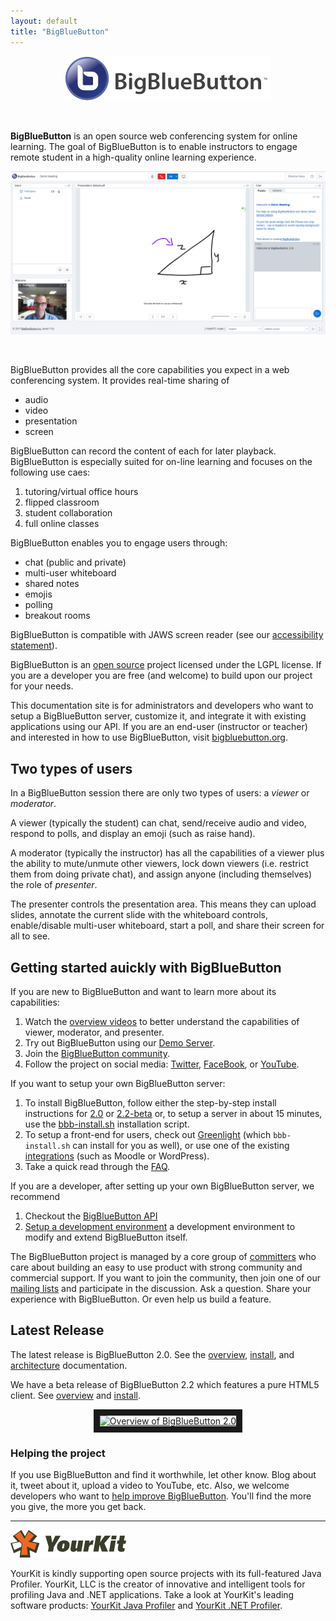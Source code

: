 ```yaml
--- 
layout: default
title: "BigBlueButton"
---
```


<p align="center">
  <img src="/images/logo.png"/>
</p><br>

**BigBlueButton** is an open source web conferencing system for online learning.  The goal of BigBlueButton is to enable instructors to engage remote student in a high-quality online learning experience.  

<p align="center">
  <img src="/images/20-screenshot.png"/>
</p><br>

BigBlueButton provides all the core capabilities you expect in a web conferencing system.  It provides real-time sharing of 

  * audio
  * video
  * presentation
  * screen

BigBlueButton can record the content of each for later playback.  BigBlueButton is especially suited for on-line learning and focuses on the following use caes:

  1. tutoring/virtual office hours
  1. flipped classroom
  1. student collaboration
  1. full online classes

  BigBlueButton enables you to engage users through:

  * chat (public and private)
  * multi-user whiteboard
  * shared notes
  * emojis
  * polling
  * breakout rooms

BigBlueButton is compatible with JAWS screen reader (see our [accessibility statement](https://bigbluebutton.org/accessibility/)).

BigBlueButton is an [open source](http://github.com/bigbluebutton/bigbluebutton) project licensed under the LGPL license.  If you are a developer you are free (and welcome) to build upon our project for your needs.

This documentation site is for administrators and developers who want to setup a BigBlueButton server, customize it, and integrate it with existing applications using our API. If you are an end-user (instructor or teacher) and interested in how to use BigBlueButton, visit [bigbluebutton.org](http://bigbluebutton.org). 

## Two types of users

In a BigBlueButton session there are only two types of users: a _viewer_ or _moderator_.  

A viewer (typically the student) can chat, send/receive audio and video, respond to polls, and display an emoji (such as raise hand).  

A moderator (typically the instructor) has all the capabilities of a viewer plus the ability to mute/unmute other viewers, lock down viewers (i.e. restrict them from doing private chat), and assign anyone (including themselves) the role of _presenter_.  

The presenter controls the presentation area.  This means they can upload slides, annotate the current slide with the whiteboard controls, enable/disable multi-user whiteboard, start a poll, and share their screen for all to see.

## Getting started auickly with BigBlueButton

If you are new to BigBlueButton and want to learn more about its capabilities:  

  1. Watch the [overview videos](http://bigbluebutton.org/videos) to better understand the capabilities of viewer, moderator, and presenter.
  1. Try out BigBlueButton using our [Demo Server](http://demo.bigbluebutton.org/). 
  1. Join the [BigBlueButton community](https://bigbluebutton.org/support/community/).
  1. Follow the project on social media: [Twitter](https://twitter.com/bigbluebutton), [FaceBook](https://www.facebook.com/bigbluebutton), or [YouTube](https://www.youtube.com/user/bigbluebuttonshare).
      
If you want to setup your own BigBlueButton server:

  1. To install BigBlueButton, follow either the step-by-step install instructions for [2.0](/install/install.html) or [2.2-beta](/2.2/install.html) or, to setup a server in about 15 minutes, use the [bbb-install.sh](https://github.com/bigbluebutton/bbb-install) installation script.
  1. To setup a front-end for users, check out [Greenlight](/install/greenlight-v2.html) (which `bbb-install.sh` can install for you as well), or use one of the existing [integrations](http://bigbluebutton.org/open-source-integrations/) (such as Moodle or WordPress).
  1. Take a quick read through the [FAQ](/support/faq.html).

If you are a developer, after setting up your own BigBlueButton server, we recommend
  1. Checkout the [BigBlueButton API](/dev/api.html)
  1. [Setup a development environment](/dev/setup.html) a development environment to modify and extend BigBlueButton itself.

The BigBlueButton project is managed by a core group of [committers](/support/faq.html#bigbluebutton-committer) who care about building an easy to use product with strong community and commercial support.  If you want to join the community, then join one of our [mailing lists](https://bigbluebutton.org/support/community/) and participate in the discussion.  Ask a question.  Share your experience with BigBlueButton.  Or even help us build a feature.

## Latest Release

The latest release is BigBlueButton 2.0. See the [overview](/overview/overview.html), [install](/install/install.html), and [architecture](/overview/architecture.html) documentation.

We have a beta release of BigBlueButton 2.2 which features a pure HTML5 client.  See [overview](/2.2/overview.html) and [install](/2.2/install.html).

<p align="center">
  <a href="http://www.youtube.com/watch?feature=player_embedded&v=NQPrdc-W-6A" target="_blank"><img src="http://img.youtube.com/vi/NQPrdc-W-6A/0.jpg" alt="Overview of BigBlueButton 2.0" width="480" height="360" border="10" /></a>
</p>


### Helping the project

If you use BigBlueButton and find it worthwhile, let other know.  Blog about it, tweet about it, upload a video to YouTube, etc.  Also, we welcome developers who want to [help improve BigBlueButton](/faq.html#contributing-to-bigbluebutton).  You'll find the more you give, the more you get back.

---

![yourkit](/images/yourkit.png)

YourKit is kindly supporting open source projects with its full-featured Java Profiler. YourKit, LLC is the creator of innovative and intelligent tools for profiling Java and .NET applications. Take a look at YourKit's leading software products: [YourKit Java Profiler](https://www.yourkit.com/java/profiler/index.jsp) and [YourKit .NET Profiler](https://www.yourkit.com/.net/profiler/index.jsp).

